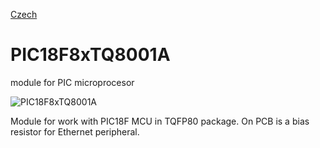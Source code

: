 
[Czech](./README.cs.md)
<!--- module --->
# PIC18F8xTQ8001A
<!--- Emodule --->

<!--- subtitle --->module for PIC microprocesor<!--- Esubtitle --->

![PIC18F8xTQ8001A](/doc/img/PIC18F8xTQ8001A_QRcode.png)

<!--- description --->Module for work with PIC18F MCU in TQFP80 package. On PCB is a bias resistor for Ethernet peripheral.<!--- Edescription --->
            